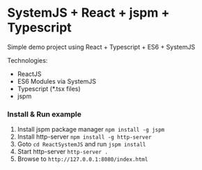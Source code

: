 # SystemJS + React + jspm + Typescript

Simple demo project using React + Typescript + ES6 + SystemJS

Technologies:

- ReactJS
- ES6 Modules via SystemJS
- Typescript (*.tsx files)
- jspm

### Install & Run example

1. Install jspm package manager `npm install -g jspm`
2. Install http-server `npm install -g http-server`
3. Goto `cd ReactSystemJS` and run `jspm install`
4. Start http-server `http-server .`
2. Browse to `http://127.0.0.1:8080/index.html`